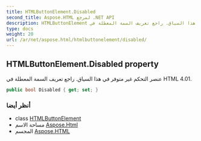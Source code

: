 ```yaml
---
title: HTMLButtonElement.Disabled
second_title: Aspose.HTML لمرجع .NET API
description: HTMLButtonElement ملكية. عنصر التحكم غير متوفر في هذا السياق. راجع تعريف السمة المعطلة في HTML 4.01.
type: docs
weight: 20
url: /ar/net/aspose.html/htmlbuttonelement/disabled/
---
```

## HTMLButtonElement.Disabled property

عنصر التحكم غير متوفر في هذا السياق. راجع تعريف السمة المعطلة في HTML 4.01.

```csharp
public bool Disabled { get; set; }
```

### أنظر أيضا

* class [HTMLButtonElement](../)
* مساحة الاسم [Aspose.Html](../../htmlbuttonelement/)
* المجسم [Aspose.HTML](../../../)



